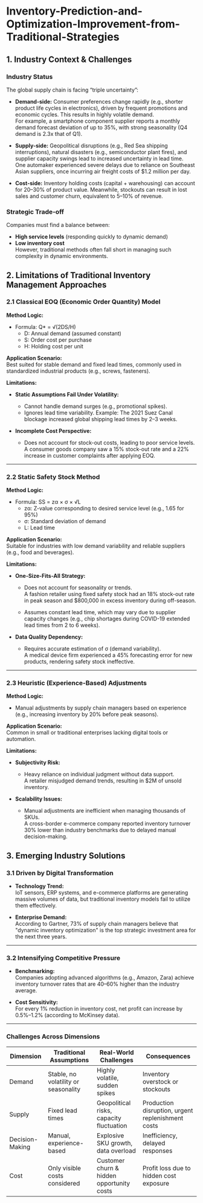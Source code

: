# Inventory-Prediction-and-Optimization-Improvement-from-Traditional-Strategies

## 1. Industry Context & Challenges

### Industry Status

The global supply chain is facing “triple uncertainty”:

- **Demand-side:** Consumer preferences change rapidly (e.g., shorter product life cycles in electronics), driven by frequent promotions and economic cycles. This results in highly volatile demand.  
  For example, a smartphone component supplier reports a monthly demand forecast deviation of up to 35%, with strong seasonality (Q4 demand is 2.3x that of Q1).

- **Supply-side:** Geopolitical disruptions (e.g., Red Sea shipping interruptions), natural disasters (e.g., semiconductor plant fires), and supplier capacity swings lead to increased uncertainty in lead time.  
  One automaker experienced severe delays due to reliance on Southeast Asian suppliers, once incurring air freight costs of $1.2 million per day.

- **Cost-side:** Inventory holding costs (capital + warehousing) can account for 20–30% of product value. Meanwhile, stockouts can result in lost sales and customer churn, equivalent to 5–10% of revenue.

### Strategic Trade-off

Companies must find a balance between:
- **High service levels** (responding quickly to dynamic demand) 
- **Low inventory cost**  
However, traditional methods often fall short in managing such complexity in dynamic environments.

## 2. Limitations of Traditional Inventory Management Approaches

### 2.1 Classical EOQ (Economic Order Quantity) Model

**Method Logic:**
- Formula: Q\* = √(2DS/H)  
  - D: Annual demand (assumed constant)  
  - S: Order cost per purchase  
  - H: Holding cost per unit

**Application Scenario:**  
Best suited for stable demand and fixed lead times, commonly used in standardized industrial products (e.g., screws, fasteners).

**Limitations:**
- **Static Assumptions Fail Under Volatility:**
  - Cannot handle demand surges (e.g., promotional spikes).
  - Ignores lead time variability. Example: The 2021 Suez Canal blockage increased global shipping lead times by 2–3 weeks.

- **Incomplete Cost Perspective:**
  - Does not account for stock-out costs, leading to poor service levels.  
    A consumer goods company saw a 15% stock-out rate and a 22% increase in customer complaints after applying EOQ.

---

### 2.2 Static Safety Stock Method

**Method Logic:**
- Formula: SS = zα × σ × √L  
  - zα: Z-value corresponding to desired service level (e.g., 1.65 for 95%)  
  - σ: Standard deviation of demand  
  - L: Lead time

**Application Scenario:**  
Suitable for industries with low demand variability and reliable suppliers (e.g., food and beverages).

**Limitations:**
- **One-Size-Fits-All Strategy:**
  - Does not account for seasonality or trends.  
    A fashion retailer using fixed safety stock had an 18% stock-out rate in peak season and $800,000 in excess inventory during off-season.

  - Assumes constant lead time, which may vary due to supplier capacity changes (e.g., chip shortages during COVID-19 extended lead times from 2 to 6 weeks).

- **Data Quality Dependency:**  
  - Requires accurate estimation of σ (demand variability).  
    A medical device firm experienced a 45% forecasting error for new products, rendering safety stock ineffective.

---

### 2.3 Heuristic (Experience-Based) Adjustments

**Method Logic:**
- Manual adjustments by supply chain managers based on experience (e.g., increasing inventory by 20% before peak seasons).

**Application Scenario:**  
Common in small or traditional enterprises lacking digital tools or automation.

**Limitations:**
- **Subjectivity Risk:**
  - Heavy reliance on individual judgment without data support.  
    A retailer misjudged demand trends, resulting in $2M of unsold inventory.

- **Scalability Issues:**
  - Manual adjustments are inefficient when managing thousands of SKUs.  
    A cross-border e-commerce company reported inventory turnover 30% lower than industry benchmarks due to delayed manual decision-making.

## 3. Emerging Industry Solutions

### 3.1 Driven by Digital Transformation

- **Technology Trend:**  
  IoT sensors, ERP systems, and e-commerce platforms are generating massive volumes of data, but traditional inventory models fail to utilize them effectively.

- **Enterprise Demand:**  
  According to Gartner, 73% of supply chain managers believe that "dynamic inventory optimization" is the top strategic investment area for the next three years.

---

### 3.2 Intensifying Competitive Pressure

- **Benchmarking:**  
  Companies adopting advanced algorithms (e.g., Amazon, Zara) achieve inventory turnover rates that are 40–60% higher than the industry average.

- **Cost Sensitivity:**  
  For every 1% reduction in inventory cost, net profit can increase by 0.5%–1.2% (according to McKinsey data).

---

### Challenges Across Dimensions

| Dimension | Traditional Assumptions | Real-World Challenges | Consequences                  |
|----------|--------------------------|------------------------|-------------------------------|
| Demand   | Stable, no volatility or seasonality | Highly volatile, sudden spikes | Inventory overstock or stockouts |
| Supply   | Fixed lead times         | Geopolitical risks, capacity fluctuation | Production disruption, urgent replenishment costs |
| Decision-Making | Manual, experience-based | Explosive SKU growth, data overload | Inefficiency, delayed responses |
| Cost     | Only visible costs considered | Customer churn & hidden opportunity costs | Profit loss due to hidden cost exposure |
